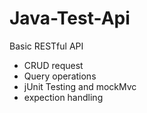# Java-Test-Api
Basic RESTful API
- CRUD request
- Query operations
- jUnit Testing and mockMvc
- expection handling
